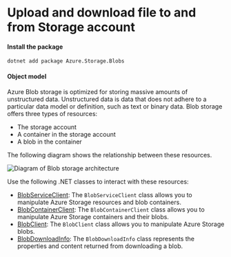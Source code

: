 # Upload and download file to and from Storage account

#### Install the package <a id="install-the-package"></a>

```text
dotnet add package Azure.Storage.Blobs
```

#### Object model <a id="set-up-the-app-framework"></a>

Azure Blob storage is optimized for storing massive amounts of unstructured data. Unstructured data is data that does not adhere to a particular data model or definition, such as text or binary data. Blob storage offers three types of resources:

* The storage account
* A container in the storage account
* A blob in the container

The following diagram shows the relationship between these resources.

![Diagram of Blob storage architecture](https://docs.microsoft.com/en-us/azure/storage/blobs/media/storage-blobs-introduction/blob1.png)

Use the following .NET classes to interact with these resources:

* [BlobServiceClient](https://docs.microsoft.com/en-us/dotnet/api/azure.storage.blobs.blobserviceclient): The `BlobServiceClient` class allows you to manipulate Azure Storage resources and blob containers.
* [BlobContainerClient](https://docs.microsoft.com/en-us/dotnet/api/azure.storage.blobs.blobcontainerclient): The `BlobContainerClient` class allows you to manipulate Azure Storage containers and their blobs.
* [BlobClient](https://docs.microsoft.com/en-us/dotnet/api/azure.storage.blobs.blobclient): The `BlobClient` class allows you to manipulate Azure Storage blobs.
* [BlobDownloadInfo](https://docs.microsoft.com/en-us/dotnet/api/azure.storage.blobs.models.blobdownloadinfo): The `BlobDownloadInfo` class represents the properties and content returned from downloading a blob.

###   <a id="code-examples"></a>

